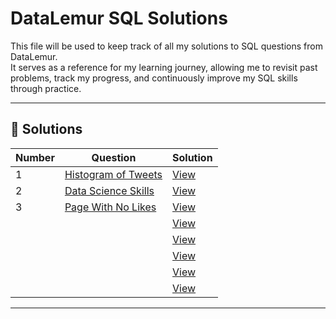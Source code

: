 # DataLemur SQL Solutions

This file will be used to keep track of all my solutions to SQL questions from DataLemur.  
It serves as a reference for my learning journey, allowing me to revisit past problems, track my progress, and continuously improve my SQL skills through practice.

---

## 📂 Solutions

| Number | Question | Solution |
|--------|----------|----------|
| 1 | [Histogram of Tweets](https://datalemur.com/questions/sql-histogram-tweets) | [View](DataLemur/Easy/01_Histogram_of_Tweets.sql) |
| 2 | [Data Science Skills](https://datalemur.com/questions/matching-skills) | [View](solutions/example_question.sql) |
| 3 | [Page With No Likes](https://datalemur.com/questions/sql-page-with-no-likes) | [View]() |
|  | []() | [View]() |
|  | []() | [View]() |
|  | []() | [View]() |
|  | []() | [View]() |
|  | []() | [View]() |

---
